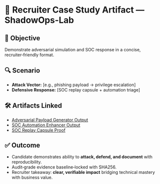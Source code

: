 # 📑 Recruiter Case Study Artifact — ShadowOps-Lab

## 🎯 Objective
Demonstrate adversarial simulation and SOC response in a concise, recruiter‑friendly format.

## 🔍 Scenario
- **Attack Vector:** [e.g., phishing payload → privilege escalation]
- **Defensive Response:** [SOC replay capsule + automation triage]

## 🛠️ Artifacts Linked
- [Adversarial Payload Generator Output](../phase4/payload-gen-output.txt)
- [SOC Automation Enhancer Output](../phase4/soc-automation-output.txt)
- [SOC Replay Capsule Proof](../../soc-replay/reports/replay-proof.txt)

## ✅ Outcome
- Candidate demonstrates ability to **attack, defend, and document** with reproducibility.
- Audit‑grade evidence baseline‑locked with SHA256.
- Recruiter takeaway: **clear, verifiable impact** bridging technical mastery with business value.

